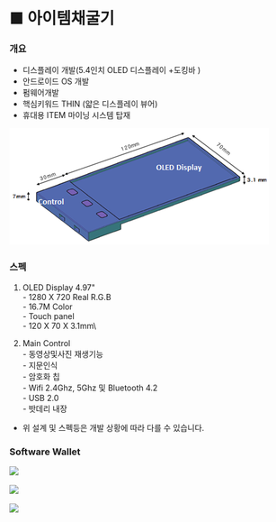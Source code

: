 # ■ 아이템채굴기

### 개요

* 디스플레이 개발(5.4인치 OLED 디스플레이 +도킹바 )&#x20;
* 안드로이드 OS 개발
* 펌웨어개발&#x20;
* 핵심키워드 THIN (얇은 디스플레이 뷰어)&#x20;
* 휴대용 ITEM 마이닝 시스템 탑재



![\<NFT 하드월렛 & 플레이어 뷰어 목업>](.gitbook/assets/하드월렛목업.png)



### 스펙

1. OLED Display 4.97"\
   \- 1280 X 720 Real R.G.B\
   \- 16.7M Color\
   \- Touch panel\
   \- 120 X 70 X 3.1mm\

2. Main Control\
   \- 동영상및사진 재생기능    \
   \- 지문인식\
   \- 암호화 칩\
   \- Wifi 2.4Ghz, 5Ghz 및 Bluetooth 4.2\
   \- USB 2.0\
   \- 밧데리 내장

* 위 설계 및 스펙등은 개발 상황에 따라  다를 수 있습니다.         &#x20;



### Software Wallet

![](.gitbook/assets/월렛\_01.png)

![](.gitbook/assets/월렛\_02.png)

![](.gitbook/assets/월렛\_03.png)

